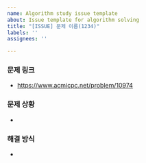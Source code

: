 ```yaml
---
name: Algorithm study issue template
about: Issue template for algorithm solving
title: "[ISSUE] 문제 이름(1234)"
labels: ''
assignees: ''

---
```


### 문제 링크
- https://www.acmicpc.net/problem/10974

### 문제 상황
- 

### 해결 방식
-
